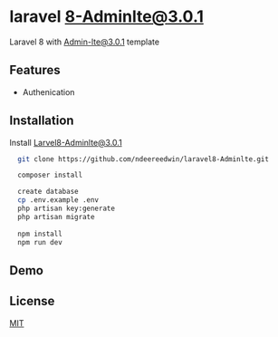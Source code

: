 # laravel 8-Adminlte@3.0.1
Laravel 8 with Admin-lte@3.0.1 template 

## Features

- Authenication
  
## Installation 

Install Larvel8-Adminlte@3.0.1

```bash 
  git clone https://github.com/ndeereedwin/laravel8-Adminlte.git

  composer install

  create database
  cp .env.example .env
  php artisan key:generate
  php artisan migrate
  
  npm install
  npm run dev

```
    
## Demo

## License

[MIT](https://choosealicense.com/licenses/mit/)

  


